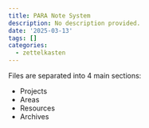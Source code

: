 ```yaml
---
title: PARA Note System
description: No description provided.
date: '2025-03-13'
tags: []
categories:
  - zettelkasten
---
```


Files are separated into 4 main sections:

- Projects
- Areas
- Resources
- Archives
